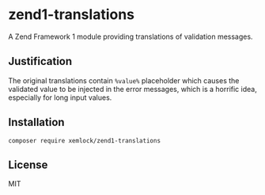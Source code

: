 # zend1-translations

A Zend Framework 1 module providing translations of validation messages.

## Justification

The original translations contain `%value%` placeholder which causes the validated value
to be injected in the error messages, which is a horrific idea, especially for long input values.

## Installation

```
composer require xemlock/zend1-translations
```

## License

MIT
